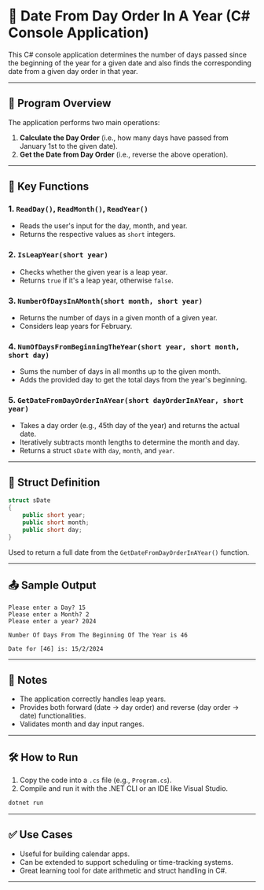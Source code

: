 # 📅 Date From Day Order In A Year (C# Console Application)

This C# console application determines the number of days passed since the beginning of the year for a given date and also finds the corresponding date from a given day order in that year.

---

## 🧠 Program Overview

The application performs two main operations:

1. **Calculate the Day Order** (i.e., how many days have passed from January 1st to the given date).
2. **Get the Date from Day Order** (i.e., reverse the above operation).

---

## 🔧 Key Functions

### 1. `ReadDay()`, `ReadMonth()`, `ReadYear()`
- Reads the user's input for the day, month, and year.
- Returns the respective values as `short` integers.

### 2. `IsLeapYear(short year)`
- Checks whether the given year is a leap year.
- Returns `true` if it's a leap year, otherwise `false`.

### 3. `NumberOfDaysInAMonth(short month, short year)`
- Returns the number of days in a given month of a given year.
- Considers leap years for February.

### 4. `NumOfDaysFromBeginningTheYear(short year, short month, short day)`
- Sums the number of days in all months up to the given month.
- Adds the provided day to get the total days from the year's beginning.

### 5. `GetDateFromDayOrderInAYear(short dayOrderInAYear, short year)`
- Takes a day order (e.g., 45th day of the year) and returns the actual date.
- Iteratively subtracts month lengths to determine the month and day.
- Returns a struct `sDate` with `day`, `month`, and `year`.

---

## 📌 Struct Definition

```csharp
struct sDate
{
    public short year;
    public short month;
    public short day;
}
```

Used to return a full date from the `GetDateFromDayOrderInAYear()` function.

---

## 📤 Sample Output

```
Please enter a Day? 15
Please enter a Month? 2
Please enter a year? 2024

Number Of Days From The Beginning Of The Year is 46

Date for [46] is: 15/2/2024
```

---

## 📎 Notes

- The application correctly handles leap years.
- Provides both forward (date → day order) and reverse (day order → date) functionalities.
- Validates month and day input ranges.

---

## 🛠️ How to Run

1. Copy the code into a `.cs` file (e.g., `Program.cs`).
2. Compile and run it with the .NET CLI or an IDE like Visual Studio.

```bash
dotnet run
```

---

## ✅ Use Cases

- Useful for building calendar apps.
- Can be extended to support scheduling or time-tracking systems.
- Great learning tool for date arithmetic and struct handling in C#.

---

